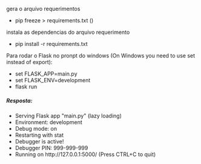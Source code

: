 <p>gera o arquivo requerimentos</p>
<ul>
<li>
pip freeze > requirements.txt ()
</li>
</ul>
<p> instala as dependencias do arquivo requerimento </p>
<ul>
<li>pip install -r requirements.txt</li>
</ul>

<p>Para rodar o Flask no pronpt do windows (On Windows you need to use set instead of export):</p>
<ul>
<li> set FLASK_APP=main.py </li>
<li> set FLASK_ENV=development </li>
<li>flask run</li>
</ul>
<h5>  Resposta: </h5>
<ul>
 <li> Serving Flask app "main.py" (lazy loading)</li>
 <li> Environment: development</li>
 <li> Debug mode: on</li>
 <li> Restarting with stat</li>
 <li> Debugger is active!</li>
 <li> Debugger PIN: 999-999-999</li>
 <li> Running on http://127.0.0.1:5000/ (Press CTRL+C to quit)</li>
</ul>
